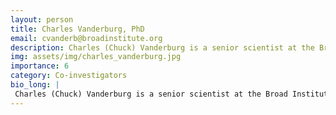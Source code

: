 ```yaml
---
layout: person
title: Charles Vanderburg, PhD
email: cvanderb@broadinstitute.org
description: Charles (Chuck) Vanderburg is a senior scientist at the Broad Institute of MIT and Harvard.  He develops methods to enable single nucleus and spatial analyses of micro-scale histopathological regions ...
img: assets/img/charles_vanderburg.jpg
importance: 6
category: Co-investigators
bio_long: |
 Charles (Chuck) Vanderburg is a senior scientist at the Broad Institute of MIT and Harvard.  He develops methods to enable single nucleus and spatial analyses of micro-scale histopathological regions from postmortem human brain and applies them to the study of a wide range of neurological disorders.  Chuck formerly served as director of the Advanced Tissue Resource Center at the Harvard NeuroDiscovery Center.
---
```

